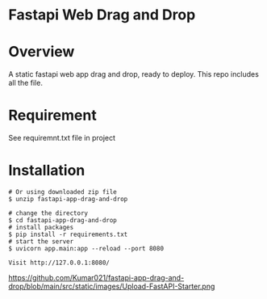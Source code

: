 # Fastapi Web Drag and Drop 

# Overview 
A static fastapi web app drag and drop, ready to deploy. This repo includes all the file.

# Requirement
See requiremnt.txt file in project 

# Installation 
```$ git clone https://github.com/Kumar021/fastapi-app-drag-and-drop.git
# Or using downloaded zip file 
$ unzip fastapi-app-drag-and-drop

# change the directory
$ cd fastapi-app-drag-and-drop
# install packages
$ pip install -r requirements.txt
# start the server
$ uvicorn app.main:app --reload --port 8080 

Visit http://127.0.0.1:8080/ 
```
https://github.com/Kumar021/fastapi-app-drag-and-drop/blob/main/src/static/images/Upload-FastAPI-Starter.png

